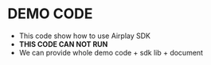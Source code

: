 # DEMO CODE  
* This code show how to use Airplay SDK                  
* **THIS CODE CAN NOT RUN**          
* We can provide whole demo code + sdk lib + document                        
  

